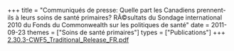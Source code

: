 +++
title = "Communiqués de presse: Quelle part les Canadiens prennent-ils à leurs soins de santé primaires? RÃ©sultats du Sondage international 2010 du Fonds du Commonwealth sur les politiques de santé"
date = 2011-09-23
themes = ["Soins de santé primaires"]
types = ["Publications"]
+++
[2.30.3-CWF5_Traditional_Release_FR.pdf](/files/2.30.3-CWF5_Traditional_Release_FR.pdf)
